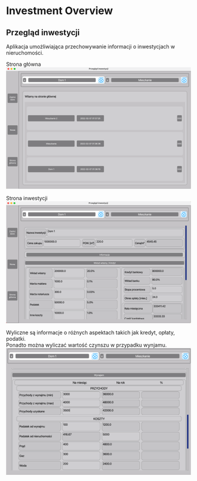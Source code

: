 # Investment Overview
## Przegląd inwestycji

Aplikacja umożliwiająca przechowywanie informacji o inwestycjach w nieruchomości.  
  
Strona główna
![img.png](img.png)
  
Strona inwestycji
![img_1.png](img_1.png)
  
Wyliczne są informacje o różnych aspektach takich jak kredyt, opłaty, podatki.  
Ponadto można wyliczać wartość czynszu w przypadku wynjamu.  
![img_2.png](img_2.png)
